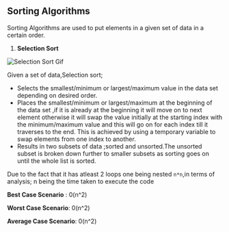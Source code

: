 ## Sorting Algorithms

Sorting Algorithms are used to put elements in a given set of data in a certain order.

1. **Selection Sort**

![Selection Sort Gif](https://commons.wikimedia.org/wiki/File:Selection-Sort-Animation.gif)

Given a set of data,Selection sort;

 - Selects the smallest/minimum or largest/maximum value in the data set depending on desired order.
 - Places the smallest/minimum or largest/maximum at the beginning of the data set ,if it is already at the beginning it will move on to next element
 otherwise it will swap the value initially at the starting index with the minimum/maximum value and this will go on for each index till it traverses to the end.
 This is achieved by using a temporary variable to swap elements from one index to another.
 - Results in two subsets of data ;sorted and unsorted.The unsorted subset is broken down further to smaller subsets as sorting goes on until the whole list is sorted.
 
Due to the fact that it has atleast 2 loops one being nested ```n*n```,in terms of analysis;
n being the time taken to execute the code

__Best Case Scenario__ : 0(n^2)

__Worst Case Scenario__: 0(n^2)

__Average Case Scenario__: 0(n^2)